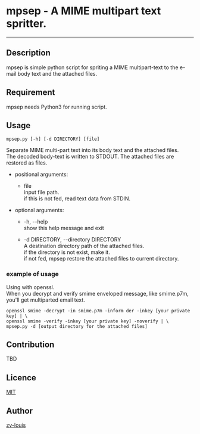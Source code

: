 # mpsep - A MIME multipart text spritter.
------------------------------------------------------------

## Description

mpsep is simple python script for spriting a MIME multipart-text to the e-mail body text and the attached files.   

## Requirement

mpsep needs Python3 for running script.

## Usage

```
mpsep.py [-h] [-d DIRECTORY] [file]
```

Separate MIME multi-part text into its body text and the attached files.  
The decoded body-text is written to STDOUT. The attached files are restored as files.

- positional arguments:  
  * file  
      input file path.  
      if this is not fed, read text data from STDIN.


- optional arguments:  
  * -h, --help  
      show this help message and exit  

  * -d DIRECTORY, --directory DIRECTORY  
      A destination directory path of the attached files.  
      if the directory is not exist, make it.  
      if not fed, mpsep restore the attached files to current directory.


### example of usage

Using with openssl.  
When you decrypt and verify smime enveloped message, like smime.p7m, you'll get multiparted email text.  


```
openssl smime -decrypt -in smime.p7m -inform der -inkey [your private key] | \
openssl smime -verify -inkey [your private key] -noverify | \
mpsep.py -d [output directory for the attached files]
```



## Contribution

TBD

## Licence

[MIT](https://github.com/zv-louis/mpsep/blob/master/LICENSE)

## Author

[zv-louis](https://github.com/zv-louis)
